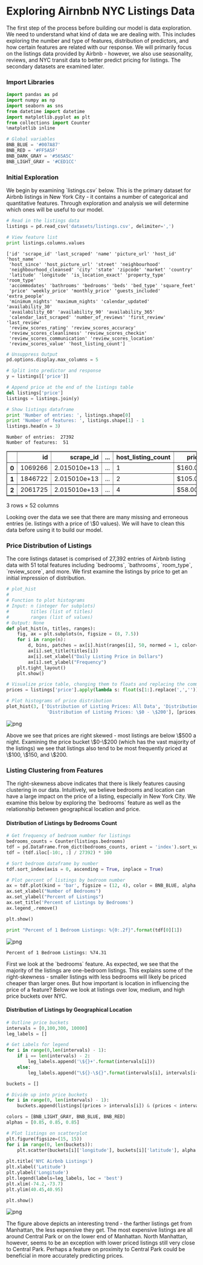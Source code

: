 # Exploring Airnbnb NYC Listings Data
<p> The first step of the process before building our model is data exploration. We need to understand what kind of data we are dealing with. This includes exploring the number and type of features, distribution of predictors, and how certain features are related with our response. We will primarily focus on the listings data provided by Airbnb - however, we also use seasonality, reviews, and NYC transit data to better predict pricing for listings. The secondary datasets are examined later.</p>

### Import Libraries


```python
import pandas as pd
import numpy as np
import seaborn as sns
from datetime import datetime
import matplotlib.pyplot as plt
from collections import Counter
%matplotlib inline
```


```python
# Global variables
BNB_BLUE = '#007A87'
BNB_RED = '#FF5A5F'
BNB_DARK_GRAY = '#565A5C'
BNB_LIGHT_GRAY = '#CED1CC'
```

### Initial Exploration
<p> We begin by examining `listings.csv` below. This is the primary dataset for Airbnb listings in New York City - it contains a number of categorical and quantitative features. Through exploration and analysis we will determine which ones will be useful to our model.</p>


```python
# Read in the listings data 
listings = pd.read_csv('datasets/listings.csv', delimiter=',')

# View feature list
print listings.columns.values
```

    ['id' 'scrape_id' 'last_scraped' 'name' 'picture_url' 'host_id' 'host_name'
     'host_since' 'host_picture_url' 'street' 'neighbourhood'
     'neighbourhood_cleansed' 'city' 'state' 'zipcode' 'market' 'country'
     'latitude' 'longitude' 'is_location_exact' 'property_type' 'room_type'
     'accommodates' 'bathrooms' 'bedrooms' 'beds' 'bed_type' 'square_feet'
     'price' 'weekly_price' 'monthly_price' 'guests_included' 'extra_people'
     'minimum_nights' 'maximum_nights' 'calendar_updated' 'availability_30'
     'availability_60' 'availability_90' 'availability_365'
     'calendar_last_scraped' 'number_of_reviews' 'first_review' 'last_review'
     'review_scores_rating' 'review_scores_accuracy'
     'review_scores_cleanliness' 'review_scores_checkin'
     'review_scores_communication' 'review_scores_location'
     'review_scores_value' 'host_listing_count']



```python
# Unsuppress Output
pd.options.display.max_columns = 5

# Split into predictor and response
y = listings[['price']]

# Append price at the end of the listings table
del listings['price']
listings = listings.join(y)

# Show listings dataframe
print 'Number of entries: ', listings.shape[0]
print 'Number of features: ', listings.shape[1] - 1
listings.head(n = 3)
```

    Number of entries:  27392
    Number of features:  51





<div>
<table border="1" class="dataframe">
  <thead>
    <tr style="text-align: right;">
      <th></th>
      <th>id</th>
      <th>scrape_id</th>
      <th>...</th>
      <th>host_listing_count</th>
      <th>price</th>
    </tr>
  </thead>
  <tbody>
    <tr>
      <th>0</th>
      <td>1069266</td>
      <td>2.015010e+13</td>
      <td>...</td>
      <td>1</td>
      <td>$160.00</td>
    </tr>
    <tr>
      <th>1</th>
      <td>1846722</td>
      <td>2.015010e+13</td>
      <td>...</td>
      <td>2</td>
      <td>$105.00</td>
    </tr>
    <tr>
      <th>2</th>
      <td>2061725</td>
      <td>2.015010e+13</td>
      <td>...</td>
      <td>4</td>
      <td>$58.00</td>
    </tr>
  </tbody>
</table>
<p>3 rows × 52 columns</p>
</div>



<p>Looking over the data we see that there are many missing and erroneous entries (ie. listings with a price of \$0 values). We will have to clean this data before using it to build our model.</p>

### Price Distribution of Listings
<p>The core listings dataset is comprised of 27,392 entries of Airbnb listing data with 51 total features including `bedrooms`, `bathrooms`, `room_type`, `review_score`, and more. We first examine the listings by price to get an initial impression of distribution.</p>


```python
# plot_hist
# 
# Function to plot histograms
# Input: n (integer for subplots)
#        titles (list of titles)
#        ranges (list of values)
# Output: None
def plot_hist(n, titles, ranges):
    fig, ax = plt.subplots(n, figsize = (8, 7.5))
    for i in range(n):
        d, bins, patches = ax[i].hist(ranges[i], 50, normed = 1, color= BNB_RED, alpha = 0.85)
        ax[i].set_title(titles[i])
        ax[i].set_xlabel("Daily Listing Price in Dollars")
        ax[i].set_ylabel("Frequency")
    plt.tight_layout()
    plt.show()
```


```python
# Visualize price table, changing them to floats and replacing the commas with a blank
prices = listings['price'].apply(lambda s: float(s[1:].replace(',','')))

# Plot histograms of price distribution
plot_hist(3, ['Distribution of Listing Prices: All Data', 'Distribution of Listing Prices: \$0 - \$1000', 
               'Distribution of Listing Prices: \$0 - \$200'], [prices, prices[prices <= 1000], prices[prices < 250]])
```


![png](output_10_0.png)


<p>Above we see that prices are right skewed - most listings are below \$500 a night. Examining the price bucket \$0-\$200 (which has the vast majority of the listings) we see that listings also tend to be most frequently priced at \$100, \$150, and \$200.</p>

### Listing Clustering from Features
<p>The right-skewness above indicates that there is likely features causing clustering in our data. Intuitively, we believe bedrooms and location can have a large impact on the price of a listing, especially in New York City. We examine this below by exploring the `bedrooms` feature as well as the relationship between geographical location and price.</p>

#### Distribution of Listings by Bedrooms Count


```python
# Get frequency of bedroom number for listings
bedrooms_counts = Counter(listings.bedrooms)
tdf = pd.DataFrame.from_dict(bedrooms_counts, orient = 'index').sort_values(by = 0)
tdf = (tdf.iloc[-10:, :] / 27392) * 100

# Sort bedroom dataframe by number
tdf.sort_index(axis = 0, ascending = True, inplace = True)

# Plot percent of listings by bedroom number
ax = tdf.plot(kind = 'bar', figsize = (12, 4), color = BNB_BLUE, alpha = 0.85)
ax.set_xlabel("Number of Bedrooms")
ax.set_ylabel("Percent of Listings")
ax.set_title('Percent of Listings by Bedrooms')
ax.legend_.remove()

plt.show()

print "Percent of 1 Bedroom Listings: %{0:.2f}".format(tdf[0][1])
```


![png](output_14_0.png)


    Percent of 1 Bedroom Listings: %74.31


<p>First we look at the `bedrooms` feature. As expected, we see that the majority of the listings are one-bedroom listings. This explains some of the right-skewness - smaller listings with less bedrooms will likely be priced cheaper than larger ones. But how important is location in influencing the price of a feature? Below we look at listings over low, medium, and high price buckets over NYC.</p>

#### Distribution of Listings by Geographical Location


```python
# Outline price buckets
intervals = [0,100,300, 10000]
leg_labels = []

# Get Labels for legend
for i in range(0,len(intervals) - 1):
    if i == len(intervals) - 2:
        leg_labels.append('\${}+'.format(intervals[i]))
    else:
        leg_labels.append("\${}-\${}".format(intervals[i], intervals[i+1]))    

buckets = []

# Divide up into price buckets
for i in range(0, len(intervals) - 1):
    buckets.append(listings[(prices > intervals[i]) & (prices < intervals[i+1])])

colors = [BNB_LIGHT_GRAY, BNB_BLUE, BNB_RED]
alphas = [0.85, 0.85, 0.85]  

# Plot listings on scatterplot
plt.figure(figsize=(15, 15))
for i in range(0, len(buckets)):
    plt.scatter(buckets[i]['longitude'], buckets[i]['latitude'], alpha = alphas[i], c=colors[i], s=25)
    
plt.title('NYC Airbnb Listings')
plt.xlabel('Latitude')
plt.ylabel('Longitude')
plt.legend(labels=leg_labels, loc = 'best')
plt.xlim(-74.2,-73.7)
plt.ylim(40.45,40.95)

plt.show()
```


![png](output_17_0.png)


<p>The figure above depicts an interesting trend - the farther listings get from Manhattan, the less expensive they get. The most expensive listings are all around Central Park or on the lower end of Manhattan. North Manhattan, however, seems to be an exception with lower priced listings still very close to Central Park. Perhaps a feature on proximity to Central Park could be beneficial in more accurately predicting prices.
